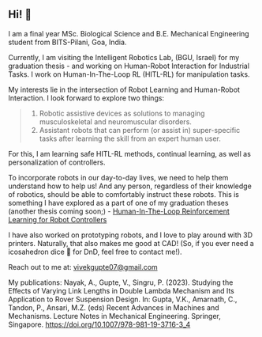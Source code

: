 ## Hi!  👋

I am a final year MSc. Biological Science and B.E. Mechanical Engineering student from BITS-Pilani, Goa, India. 

Currently, I am visiting the Intelligent Robotics Lab, (BGU, Israel) for my graduation thesis - and working on Human-Robot Interaction for Industrial Tasks. I work on Human-In-The-Loop RL (HITL-RL) for manipulation tasks. 


My interests lie in the intersection of Robot Learning and Human-Robot Interaction. I look forward to explore two things: 
>1) Robotic assistive devices as solutions to managing musculoskeletal and neuromuscular disorders. 
>2) Assistant robots that can perform (or assist in) super-specific tasks after learning the skill from an expert human user. 

For this, I am learning safe HITL-RL methods, continual learning, as well as personalization of controllers. 

To incorporate robots in our day-to-day lives, we need to help them understand how to help us! And any person, regardless of their knowledge of robotics, should be able to comfortably instruct these robots. This is something I have explored as a part of one of my graduation theses (another thesis coming soon;) - 
[Human-In-The-Loop Reinforcement Learning for Robot Controllers](https://drive.google.com/drive/folders/175rNblO4qXI9Ic9CfFCiGrZqiu0czuGR?usp=share_link)


I have also worked on prototyping robots, and I love to play around with 3D printers. Naturally, that also makes me good at CAD! (So, if you ever need a icosahedron dice 🎲 for DnD, feel free to contact me!). 

Reach out to me at: vivekgupte07@gmail.com

My publications:
Nayak, A., Gupte, V., Singru, P. (2023). Studying the Effects of Varying Link Lengths in Double Lambda Mechanism and Its Application to Rover Suspension Design. In: Gupta, V.K., Amarnath, C., Tandon, P., Ansari, M.Z. (eds) Recent Advances in Machines and Mechanisms. Lecture Notes in Mechanical Engineering. Springer, Singapore. https://doi.org/10.1007/978-981-19-3716-3_4
